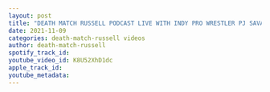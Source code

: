 ```yaml
---
layout: post
title: "DEATH MATCH RUSSELL PODCAST LIVE WITH INDY PRO WRESTLER PJ SAVAGE"
date: 2021-11-09
categories: death-match-russell videos
author: death-match-russell
spotify_track_id: 
youtube_video_id: K8U52XhD1dc
apple_track_id: 
youtube_metadata: 
---
```

